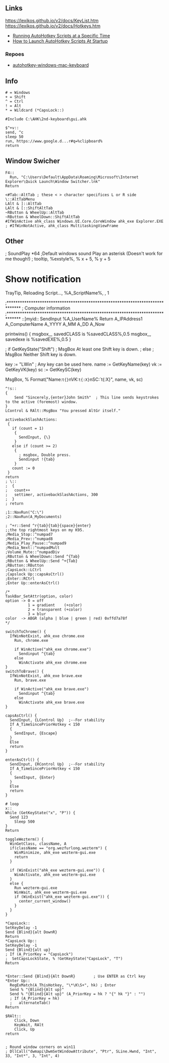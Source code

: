 ## Links
  https://lexikos.github.io/v2/docs/KeyList.htm
  https://lexikos.github.io/v2/docs/Hotkeys.htm
  - [Running AutoHotkey Scripts at a Specific Time](https://www.youtube.com/watch?v=UbX3QtGOsTU)
  - [How to Launch AutoHotkey Scripts At Startup](https://www.youtube.com/watch?v=0kGP8S9o7qI)

### Repoes
- [autohotkey-windows-mac-keyboard](https://github.com/stroebjo/autohotkey-windows-mac-keyboard/tree/master)

## Info

```
# = Windows
+ = Shift
^ = Ctrl
! = Alt
* = Wildcard (*CapsLock::)

#Include C:\AHK\2nd-keyboard\gui.ahk

$^+v::
send, ^c
sleep 50
run, https://www.google.d...r#q=%clipboard%
return
```

## Window Swicher

```
F4::
  Run, "C:\Users\Default\AppData\Roaming\Microsoft\Internet Explorer\Quick Launch\Window Switcher.lnk"
Return

<#Tab::AltTab ; these < > character specifices L or R side
\::AltTabMenu
LAlt & ]::AltTab
LAlt & [::ShiftAltTab
~RButton & WheelUp::AltTab
~RButton & WheelDown::ShiftAltTab
#IfWinActive ahk_class Windows.UI.Core.CoreWindow ahk_exe Explorer.EXE ; #IfWinNotActive, ahk_class MultitaskingViewFrame
```


## Other

; SoundPlay *64                               ;Default windows sound Play an asterisk (Doesn't work for me though!)
; tooltip, %exstyle%, % x + 5, % y + 5
# Show notification
TrayTip, Reloading Script..., %A_ScriptName%, , 1

;******************************************************************************
;   Computer information
;******************************************************************************
::]myid::
  SendInput %A_UserName%
Return
A_IPAddress1
A_ComputerName
A_YYYY
A_MM
A_DD
A_Now

printwins() {
  msgbox,,, savedCLASS is %savedCLASS%,0.5
  msgbox,,, savedexe is %savedEXE%,0.5
}

; if GetKeyState("Shift")
;     MsgBox At least one Shift key is down.
; else
;     MsgBox Neither Shift key is down.

key  := "LWin" ; Any key can be used here.
name := GetKeyName(key)
vk   := GetKeyVK(key)
sc   := GetKeySC(key)

MsgBox, % Format("Name:`t{}`nVK:`t{:X}`nSC:`t{:X}", name, vk, sc)

```
^!s::
{
    Send "Sincerely,{enter}John Smith"  ; This line sends keystrokes to the active (foremost) window.
}
LControl & RAlt::MsgBox "You pressed AltGr itself."

activebackSlashActions:
 {
   if (count = 1)
    {
      SendInput, {\}
    }
   else if (count >= 2)
    {
      ; msgbox, Double press.
      Sendinput !{tab}
    }
   count := 0
 }
return
; \::
;  {
;   count++
;   settimer, activebackSlashActions, 300
;  }
; return

;1::NavRun("C:\")
;2::NavRun(A_MyDocuments)

; ^+r::Send ^r{tab}{tab}{space}{enter}
;;the top rightmost keys on my K95.
;Media_Stop::^numpad7
;Media_Prev::^numpad8
;Media_Play_Pause::^numpad9
;Media_Next::^numpadMult
;Volume_Mute::^numpadDiv
;RButton & WheelDown::Send ^{Tab}
;RButton & WheelUp::Send ^+{Tab}
;RButton::RButton
;CapsLock::LCtrl
;Capslock Up::capsAsCtrl()
;Enter::RCtrl
;Enter Up::enterAsCtrl()

/*
TaskBar_SetAttr(option, color)
option -> 0 = off
          1 = gradient    (+color)
          2 = transparent (+color)
          3 = blur
color  -> ABGR (alpha | blue | green | red) 0xffd7a78f
*/

switchToChrome() {
  IfWinNotExist, ahk_exe chrome.exe
    Run, chrome.exe

    if WinActive("ahk_exe chrome.exe")
      Sendinput ^{tab}
    else
      WinActivate ahk_exe chrome.exe
}
switchToBrave() {
  IfWinNotExist, ahk_exe brave.exe
    Run, brave.exe

    if WinActive("ahk_exe brave.exe")
      Sendinput ^{tab}
    else
      WinActivate ahk_exe brave.exe
}

capsAsCtrl() {
  SendInput, {LControl Up}  ;--For stability
  If A_TimeSincePriorHotkey < 150
  {
    SendInput, {Escape}
  }
  Else
  return
}

enterAsCtrl() {
  SendInput, {RControl Up}  ;--For stability
  If A_TimeSincePriorHotkey < 150
  {
    SendInput, {Enter}
  }
  Else
  return
}

# loop
x::
While (GetKeyState("x", "P")) {
  Send 123
    Sleep 500
}
Return

toggleWezterm() {
  WinGetClass, className, A
  if(className == "org.wezfurlong.wezterm") {
    WinMinimize, ahk_exe wezterm-gui.exe
    return
  }

  if (WinExist("ahk_exe wezterm-gui.exe")) {
    WinActivate, ahk_exe wezterm-gui.exe
  }
  else {
    Run wezterm-gui.exe
    WinWait, ahk_exe wezterm-gui.exe
    if (WinExist("ahk_exe wezterm-gui.exe")) {
      center_current_window()
    }
  }
}
```

```ahk
*CapsLock::
SetKeyDelay -1
Send {Blind}{alt DownR}
Return
*CapsLock Up::
SetKeyDelay -1
Send {Blind}{alt up}
; If (A_PriorKey = "CapsLock")
;  SetCapsLockState, % !GetKeyState("CapsLock", "T")
Return


*Enter::Send {Blind}{Alt DownR}        ; Use ENTER as Ctrl key
*Enter Up::
  RegExMatch(A_ThisHotkey, "\*\K\S+", hk) ; Enter
  Send % "{Blind}{Alt up}"
  Send % "{Blind}{Alt up}" (A_PriorKey = hk ? "{" hk "}" : "")
  ; If (A_PriorKey = hk)
  ;   alternateTab()
Return

$RAlt::
    Click, Down
    KeyWait, RAlt
    Click, Up
return


; Round window corners on win11
; DllCall("dwmapi\DwmSetWindowAttribute", "Ptr", SLine.Hwnd, "Int", 33, "Int*", 3, "Int", 4)

